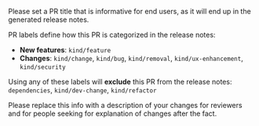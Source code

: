 Please set a PR title that is informative for end users, as it will end up in the generated release notes.

PR labels define how this PR is categorized in the release notes:

- **New features**: `kind/feature`
- **Changes**: `kind/change`, `kind/bug`, `kind/removal`, `kind/ux-enhancement`, `kind/security`

Using any of these labels will **exclude** this PR from the release notes: `dependencies`, `kind/dev-change`, `kind/refactor`

Please replace this info with a description of your changes for reviewers and for people seeking for explanation of changes after the fact.
